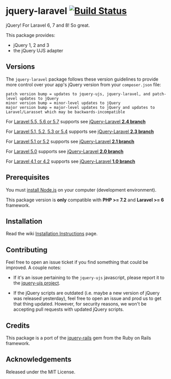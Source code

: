 # jquery-laravel [![Build Status](https://travis-ci.org/efficiently/jquery-laravel.png?branch=2.5)](http://travis-ci.org/efficiently/jquery-laravel)

jQuery! For Laravel 6, 7 and 8! So great.

This package provides:

  * jQuery 1, 2 and 3
  * the jQuery UJS adapter

## Versions

The `jquery-laravel` package follows these version guidelines
to provide more control over your app's jQuery version from your `composer.json` file:

```
patch version bump = updates to jquery-ujs, jquery-laravel, and patch-level updates to jQuery
minor version bump = minor-level updates to jQuery
major version bump = major-level updates to jQuery and updates to Laravel/Larasset which may be backwards-incompatible
```

For [Laravel 5.5, 5.6 or 5.7](http://laravel.com/docs/5.7) supports see [jQuery-Laravel **2.4 branch**](https://github.com/efficiently/jquery-laravel/tree/2.4)

For [Laravel 5.1, 5.2, 5.3 or 5.4](http://laravel.com/docs/5.4) supports see [jQuery-Laravel **2.3 branch**](https://github.com/efficiently/jquery-laravel/tree/2.3)

For [Laravel 5.1 or 5.2](http://laravel.com/docs/5.2) supports see [jQuery-Laravel **2.1 branch**](https://github.com/efficiently/jquery-laravel/tree/2.1)

For [Laravel 5.0](http://laravel.com/docs/5.0) supports see [jQuery-Laravel **2.0 branch**](https://github.com/efficiently/jquery-laravel/tree/2.0)

For [Laravel 4.1 or 4.2](http://laravel.com/docs/4.2) supports see [jQuery-Laravel **1.0 branch**](https://github.com/efficiently/jquery-laravel/tree/1.0)

## Prerequisites

You must [install Node.js](http://nodejs.org) on your computer (development environment).

This package version is **only** compatible with **PHP >= 7.2** and **Laravel >= 6** framework.

## Installation

Read the wiki [Installation Instructions](https://github.com/efficiently/jquery-laravel/wiki/Installation-Instructions) page.

## Contributing

Feel free to open an issue ticket if you find something that could be improved. A couple notes:

* If it's an issue pertaining to the `jquery-ujs` javascript, please report it to the [jquery-ujs project](https://github.com/rails/jquery-ujs).

* If the jQuery scripts are outdated (i.e. maybe a new version of jQuery was released yesterday), feel free to open an issue and prod us to get that thing updated. However, for security reasons, we won't be accepting pull requests with updated jQuery scripts.

## Credits

This package is a port of the [jquery-rails](https://github.com/rails/jquery-rails) gem from the Ruby on Rails framework.

## Acknowledgements

Released under the MIT License.
